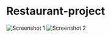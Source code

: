 # Restaurant-project


 ![Screenshot 1](https://github.com/nptruong01/08CNPM_Nhom5_CuoiKy/assets/113322089/6a1394d0-2670-4b14-8a61-88ae3ff6fa3d) 
 ![Screenshot 2](https://github.com/nptruong01/08CNPM_Nhom5_CuoiKy/assets/113322089/3ac83071-87a6-49f3-9c3d-9f51252efd0f) 
